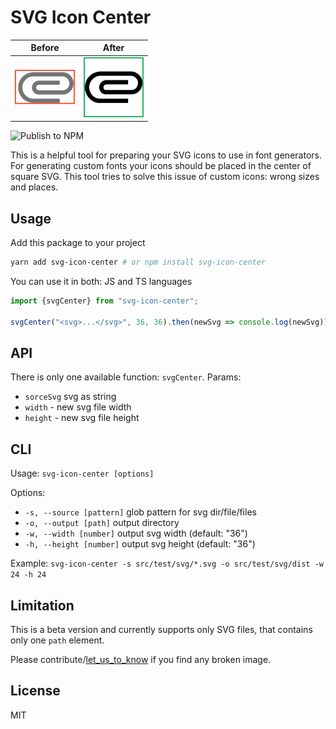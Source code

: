 # SVG Icon Center

| Before        | After |
| ------------- |:-------------:|
| <img src=".github/Attachments.svg" width=96 /> | <img src=".github/AttachmentsFixed.svg" width=96 /> |

![Publish to NPM](https://github.com/MNBuyskih/svg-center/workflows/Publish%20to%20NPM/badge.svg)

This is a helpful tool for preparing your SVG icons to use in font generators.
For generating custom fonts your icons should be placed in the center of square SVG. 
This tool tries to solve this issue of custom icons: wrong sizes and places.

## Usage

Add this package to your project

```bash
yarn add svg-icon-center # or npm install svg-icon-center
```

You can use it in both: JS and TS languages

```typescript
import {svgCenter} from "svg-icon-center";

svgCenter("<svg>...</svg>", 36, 36).then(newSvg => console.log(newSvg))
```

## API

There is only one available function: `svgCenter`. Params:

- `sorceSvg` svg as string
- `width` - new svg file width
- `height` - new svg file height

## CLI

Usage: `svg-icon-center [options]`

Options:

- `-s, --source [pattern]`  glob pattern for svg dir/file/files
- `-o, --output [path]`     output directory
- `-w, --width [number]`    output svg width (default: "36")
- `-h, --height [number]`   output svg height (default: "36")

Example: `svg-icon-center -s src/test/svg/*.svg -o src/test/svg/dist -w 24 -h 24`

## Limitation

This is a beta version and currently supports only SVG files,
that contains only one `path` element.

Please contribute/[let_us_to_know](https://github.com/MNBuyskih/svg-icon-center/issues) 
if you find any broken image.

## License

MIT
